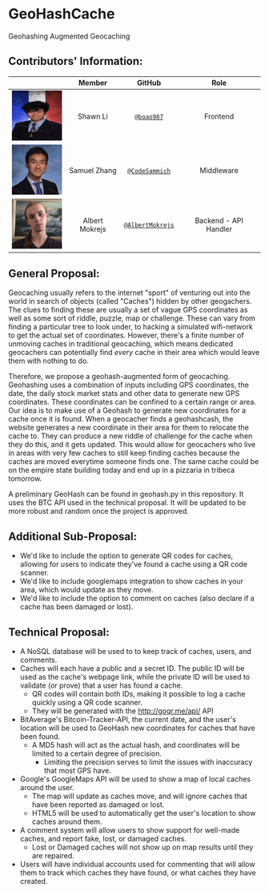 # GeoHashCache
Geohashing Augmented Geocaching

## Contributors' Information:

|                                       |   **Member**   |                   **GitHub**                 |            **Role**            |
|---------------------------------------|:--------------:|:--------------------------------------------:|:------------------------------:|
| <img src="images/shawn.jpg" width="100" height="100" /> | Shawn Li   |[`@boao987`](https://github.com/TyranitarShawn)        | Frontend  |
| <img src="images/samuel.jpg" width="100" height="100" /> | Samuel Zhang |[`@CodeSammich`](https://github.com/CodeSammich)    | Middleware  |
| <img src="images/albert.jpg" width="100" height="100" /> | Albert Mokrejs    |[`@AlbertMokrejs`](https://github.com/AlbertMokrejs)| Backend - API Handler |

## General Proposal:
Geocaching usually refers to the internet "sport" of venturing out into the world in search of objects (called "Caches") hidden by other geogachers. The clues to finding these are usually a set of vague GPS coordinates as well as some sort of riddle, puzzle, map or challenge. These can vary from finding a particular tree to look under, to hacking a simulated wifi-network to get the actual set of coordinates. However, there's a finite number of unmoving caches in traditional geocaching, which means dedicated geocachers can potentially find *every* cache in their area which would leave them with nothing to do.

Therefore, we propose a geohash-augmented form of geocaching. Geohashing uses a combination of inputs including GPS coordinates, the date, the daily stock market stats and other data to generate new GPS coordinates. These coordinates can be confined to a certain range or area. Our idea is to make use of a Geohash to generate new coordinates for a cache once it is found. When a geocacher finds a geohashcash, the website generates a new coordinate in their area for them to relocate the cache to. They can produce a new riddle of challenge for the cache when they do this, and it gets updated. This would allow for geocachers who live in areas with very few caches to still keep finding caches because the caches are moved everytime someone finds one. The same cache could be on the empire state building today and end up in a pizzaria in tribeca tomorrow. 

A preliminary GeoHash can be found in geohash.py in this repository. It uses the BTC API used in the technical proposal. It will be updated to be more robust and random once the project is approved.

## Additional Sub-Proposal:
* We'd like to include the option to generate QR codes for caches, allowing for users to indicate they've found a cache using a QR code scanner. 
* We'd like to include googlemaps integration to show caches in your area, which would update as they move.
* We'd like to include the option to comment on caches (also declare if a cache has been damaged or lost).

## Technical Proposal:
* A NoSQL database will be used to to keep track of caches, users, and comments. 
* Caches will each have a public and a secret ID. The public ID will be used as the cache's webpage link, while the private ID will be used to validate (or prove) that a user has found a cache. 
  * QR codes will contain both IDs, making it possible to log a cache quickly using a QR code scanner.
  * They will be generated with the http://goqr.me/api/ API
* BitAverage's Bitcoin-Tracker-API, the current date, and the user's location will be used to GeoHash new coordinates for caches that have been found. 
  * A MD5 hash will act as the actual hash, and coordinates will be limited to a certain degree of precision.
    * Limiting the precision serves to limit the issues with inaccuracy that most GPS have.
* Google's GoogleMaps API will be used to show a map of local caches around the user.
  * The map will update as caches move, and will ignore caches that have been reported as damaged or lost.
  * HTML5 will be used to automatically get the user's location to show caches around them.
* A comment system will allow users to show support for well-made caches, and report fake, lost, or damaged caches.
  * Lost or Damaged caches will not show up on map results until they are repaired.
* Users will have individual accounts used for commenting that will allow them to track which caches they have found, or what caches they have created.


